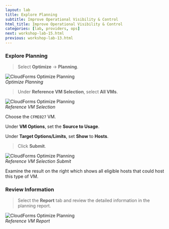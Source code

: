 ```yaml
---
layout: lab
title: Explore Planning
subtitle: Improve Operational Visibility & Control
html_title: Improve Operational Visibility & Control
categories: [lab, providers, ops]
next: workshop-lab-15.html
previous: workshop-lab-13.html
---
```


### Explore Planning

> Select **Optimize** → **Planning**.

<img alt="CloudForms Optimize Planning" src="{{ site.baseurl }}/www-default/screenshots/cfme-nav-optimize-planning.png"/><br/>
*Optimize Planning*

> Under **Reference VM Selection**, select **All VMs**.

<img alt="CloudForms Optimize Planning" src="{{ site.baseurl }}/www-default/screenshots/cfme-nav-optimize-planning-ref-vm.png"/><br/>
*Reference VM Selection*

Choose the `CFME027` VM.

Under **VM Options**, set the **Source to Usage**.

Under **Target Options/Limits**, set **Show** to **Hosts**.

> Click **Submit**.

<img alt="CloudForms Optimize Planning" src="{{ site.baseurl }}/www-default/screenshots/cfme-nav-optimize-planning-submit.png"/><br/>
*Reference VM Selection Submit*

Examine the result on the right which shows all eligible hosts that could host this type of VM.

### Review Information

> Select the **Report** tab and review the detailed information in the planning report.

<img alt="CloudForms Optimize Planning" src="{{ site.baseurl }}/www-default/screenshots/cfme-nav-optimize-planning-report.png"/><br/>
*Reference VM Report*

